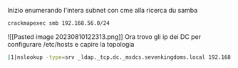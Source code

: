Inizio enumerando l'intera subnet con cme alla ricerca du samba
```bash
crackmapexec smb 192.168.56.0/24
```
![[Pasted image 20230810122313.png]]
Ora trovo gli ip dei DC per configurare /etc/hosts e capire la topologia
```bash
|1|nslookup -type=srv _ldap._tcp.dc._msdcs.sevenkingdoms.local 192.168.56.10|
```